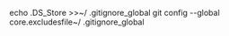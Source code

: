 echo .DS_Store >>~/ .gitignore_global
git config --global core.excludesfile~/ .gitignore_global





<!---
theleaker22/theleaker22 is a ✨ special ✨ repository because its `README.md` (this file) appears on your GitHub profile.
You can click the Preview link to take a look at your changes.
--->
